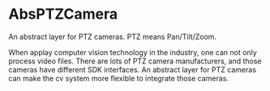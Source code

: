 # AbsPTZCamera
An abstract layer for PTZ cameras. PTZ means Pan/Tilt/Zoom.

When applay computer vision technology in the industry, one can not only process video files. There are lots of PTZ camera manufacturers, and those cameras have different SDK interfaces. An abstract layer for PTZ cameras can make the cv system more flexible to integrate those cameras.
